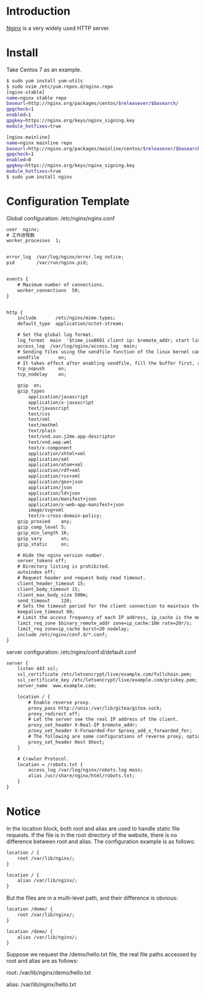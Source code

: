 # Introduction

[Nginx](https://www.nginx.com/) is a very widely used HTTP server.

# Install

Take Centos 7 as an example.

```bash
$ sudo yum install yum-utils
$ sudo nvim /etc/yum.repos.d/nginx.repo
[nginx-stable]
name=nginx stable repo
baseurl=http://nginx.org/packages/centos/$releasever/$basearch/
gpgcheck=1
enabled=1
gpgkey=https://nginx.org/keys/nginx_signing.key
module_hotfixes=true

[nginx-mainline]
name=nginx mainline repo
baseurl=http://nginx.org/packages/mainline/centos/$releasever/$basearch/
gpgcheck=1
enabled=0
gpgkey=https://nginx.org/keys/nginx_signing.key
module_hotfixes=true
$ sudo yum install nginx
```

# Configuration Template

Global configuration: /etc/nginx/nginx.conf

```txt
user  nginx;
# 工作进程数
worker_processes  1;


error_log  /var/log/nginx/error.log notice;
pid        /var/run/nginx.pid;


events {
    # Maximum number of connections.
    worker_connections  50;
}


http {
    include       /etc/nginx/mime.types;
    default_type  application/octet-stream;

    # Set the global log format.
    log_format  main  '$time_iso8601 client ip: $remote_addr; start line: $request; request length: $request_length; status code: $status；send bytes: $bytes_sent; connect number: $connection; current connect request count: $connection_requests；User-Agent: $http_user_agent;';
    access_log  /var/log/nginx/access.log  main;
    # Sending files using the sendfile function of the linux kernel can reduce the switching between kernel and user processes.
    sendfile       on;
    # It takes effect after enabling sendfile, fill the buffer first, and then send as soon as possible.
    tcp_nopush     on;
    tcp_nodelay    on;

    gzip  on;
    gzip_types 
        application/javascript
        application/x-javascript
        text/javascript
        text/css
        text/xml
        text/mathml
        text/plain
        text/vnd.sun.j2me.app-descriptor
        text/vnd.wap.wml
        text/x-component
        application/xhtml+xml
        application/xml
        application/atom+xml
        application/rdf+xml
        application/rss+xml
        application/geo+json
        application/json
        application/ld+json
        application/manifest+json
        application/x-web-app-manifest+json
        image/svg+xml
        text/x-cross-domain-policy;
    gzip_proxied    any;
    gzip_comp_level 5;
    gzip_min_length 1K;
    gzip_vary       on;
    gzip_static     on;

    # Hide the nginx version number.
    server_tokens off;
    # Directory listing is prohibited.
    autoindex off;
    # Request header and request body read timeout.
    client_header_timeout 15;
    client_body_timeout 15;
    client_max_body_size 500m;
    send_timeout    120;
    # Sets the timeout period for the client connection to maintain the session. After this time, the server will close the connection.
    keepalive_timeout 60;
    # Limit the access frequency of each IP address, ip_cache is the memory space, 10m is the memory size, $binary_remote_addr is the client IP address, and $binary_remote_addr is used as the key to record the visiting IP in the ip_cache memory.
    limit_req_zone $binary_remote_addr zone=ip_cache:10m rate=20r/s;
    limit_req zone=ip_cache burst=20 nodelay;
    include /etc/nginx/conf.d/*.conf;
}
```

server configuration: /etc/nginx/conf.d/default.conf

```txt
server {
    listen 443 ssl;
    ssl_certificate /etc/letsencrypt/live/example.com/fullchain.pem;
    ssl_certificate_key /etc/letsencrypt/live/example.com/privkey.pem;
    server_name  www.example.com;

    location / {
        # Enable reverse proxy.
        proxy_pass http://unix:/var/lib/gitea/gitea.sock;
        proxy_redirect off;
        # Let the server see the real IP address of the client.
        proxy_set_header X-Real-IP $remote_addr;
        proxy_set_header X-Forwarded-For $proxy_add_x_forwarded_for;
        # The following are some configurations of reverse proxy, optional.
        proxy_set_header Host $host;
    }

    # Crawler Protocol.
    location = /robots.txt {
        access_log /var/log/nginx/robots.log main;
        alias /usr/share/nginx/html/robots.txt;
    }
}
```

# Notice

In the location block, both root and alias are used to handle static file requests. If the file is in the root directory of the website, there is no difference between root and alias. The configuration example is as follows:

```txt
location / {
    root /var/lib/nginx/;
}

location / {
    alias /var/lib/nginx/;
}
```

But the files are in a multi-level path, and their difference is obvious:

```txt
location /demo/ {
    root /var/lib/nginx/;
}

location /demo/ {
    alias /var/lib/nginx/;
}
```

Suppose we request the /demo/hello.txt file, the real file paths accessed by root and alias are as follows:

root: /var/lib/nginx/demo/hello.txt

alias: /var/lib/nginx/hello.txt
